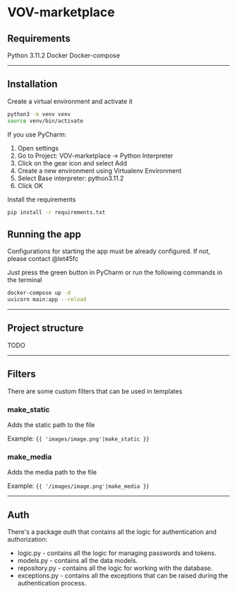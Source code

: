 # VOV-marketplace


## Requirements
Python 3.11.2
Docker
Docker-compose

---

## Installation
Create a virtual environment and activate it
```bash
python3 -m venv venv
source venv/bin/activate
```

If you use PyCharm:
1. Open settings
2. Go to Project: VOV-marketplace -> Python Interpreter
3. Click on the gear icon and select Add
4. Create a new environment using Virtualenv Environment
5. Select Base interpreter: python3.11.2
6. Click OK

Install the requirements
```bash
pip install -r requirements.txt
```

## Running the app
Configurations for starting the app must be already configured. If not, please contact @let45fc

Just press the green button in PyCharm or run the following commands in the terminal
```bash
docker-compose up -d
uvicorn main:app --reload
```

---

## Project structure
TODO

---

## Filters
There are some custom filters that can be used in templates

### make_static
Adds the static path to the file

Example: `{{ 'images/image.png'|make_static }}`


### make_media
Adds the media path to the file

Example: `{{ '/images/image.png'|make_media }}`

---

## Auth
There's a package *auth* that contains all the logic for authentication and authorization:
- logic.py - contains all the logic for managing passwords and tokens. 
- models.py - contains all the data models.
- repository.py - contains all the logic for working with the database.
- exceptions.py - contains all the exceptions that can be raised during the authentication process.
